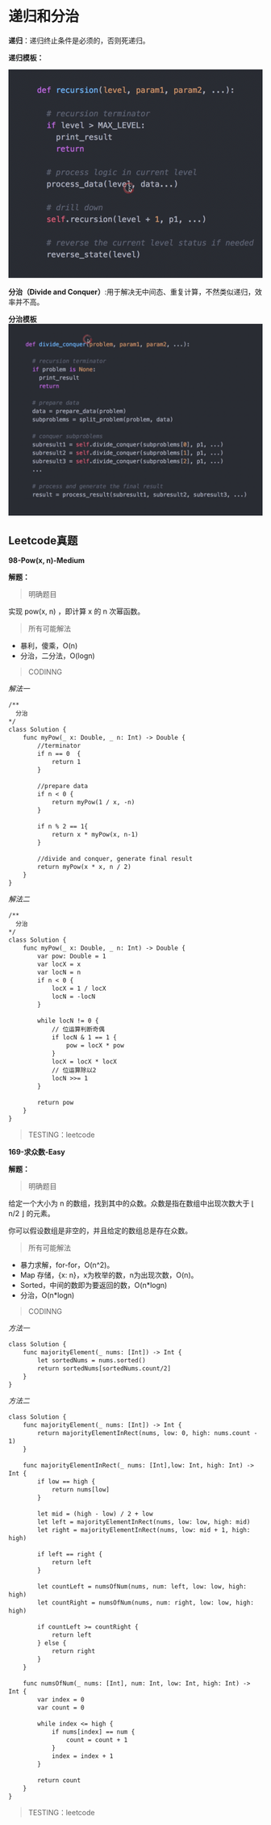 # 递归和分治

**递归**：递归终止条件是必须的，否则死递归。

**递归模板：**

![](/GeekTimeAlgorithmPass/Resources/7-递归和分治-1.png)

**分治（Divide and Conquer）**:用于解决无中间态、重复计算，不然类似递归，效率并不高。

**分治模板**
![](/GeekTimeAlgorithmPass/Resources/7-递归和分治-2.png)
## Leetcode真题

**98-Pow(x, n)-Medium**

**解题：**
> 明确题目

实现 pow(x, n) ，即计算 x 的 n 次幂函数。

> 所有可能解法

  - 暴利，傻乘，O(n)
  - 分治，二分法，O(logn)

> CODINNG

*解法一*
```
/**
  分治
*/
class Solution {
    func myPow(_ x: Double, _ n: Int) -> Double {
        //terminator
        if n == 0  {
            return 1
        }

        //prepare data
        if n < 0 {
            return myPow(1 / x, -n)
        }

        if n % 2 == 1{
            return x * myPow(x, n-1)
        }

        //divide and conquer, generate final result
        return myPow(x * x, n / 2)
    }
}
```
*解法二*

```
/**
  分治
*/
class Solution {
    func myPow(_ x: Double, _ n: Int) -> Double {
        var pow: Double = 1
        var locX = x
        var locN = n
        if n < 0 {
            locX = 1 / locX
            locN = -locN
        }

        while locN != 0 {
            // 位运算判断奇偶
            if locN & 1 == 1 {
                pow = locX * pow
            }
            locX = locX * locX
            // 位运算除以2
            locN >>= 1
        }

        return pow
    }
}
```
> TESTING：leetcode

**169-求众数-Easy**

**解题：**
> 明确题目

给定一个大小为 n 的数组，找到其中的众数。众数是指在数组中出现次数大于 ⌊ n/2 ⌋ 的元素。

你可以假设数组是非空的，并且给定的数组总是存在众数。

> 所有可能解法

  - 暴力求解，for-for，O(n^2)。
  - Map 存储，{x: n}，x为枚举的数，n为出现次数，O(n)。
  - Sorted，中间的数即为要返回的数，O(n*logn)
  - 分治，O(n*logn)

> CODINNG

*方法一*
```
class Solution {
    func majorityElement(_ nums: [Int]) -> Int {
        let sortedNums = nums.sorted()
        return sortedNums[sortedNums.count/2]
    }
}
```

*方法二*
```
class Solution {
    func majorityElement(_ nums: [Int]) -> Int {
        return majorityElementInRect(nums, low: 0, high: nums.count - 1)
    }

    func majorityElementInRect(_ nums: [Int],low: Int, high: Int) -> Int {
        if low == high {
            return nums[low]
        }

        let mid = (high - low) / 2 + low
        let left = majorityElementInRect(nums, low: low, high: mid)
        let right = majorityElementInRect(nums, low: mid + 1, high: high)

        if left == right {
            return left
        }

        let countLeft = numsOfNum(nums, num: left, low: low, high: high)
        let countRight = numsOfNum(nums, num: right, low: low, high: high)

        if countLeft >= countRight {
            return left
        } else {
            return right
        }
    }

    func numsOfNum(_ nums: [Int], num: Int, low: Int, high: Int) -> Int {
        var index = 0
        var count = 0

        while index <= high {
            if nums[index] == num {
                count = count + 1
            }
            index = index + 1
        }

        return count
    }
}
```
> TESTING：leetcode
